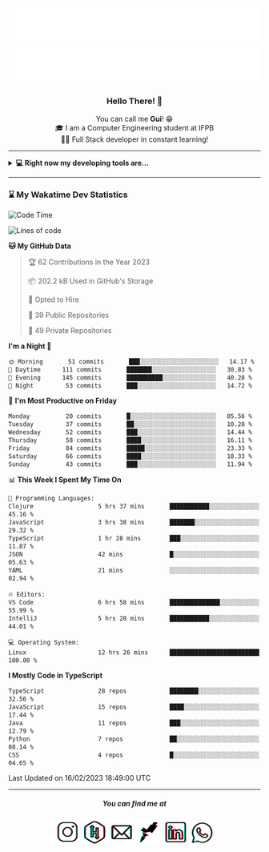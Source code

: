 <h1 align="center">
  <img src="esdrasglitched-4light.svg#gh-light-mode-only" alt="Guilherme Esdras" />
  <img src="esdrasglitched-4dark.svg#gh-dark-mode-only" alt="Guilherme Esdras" />
</h1>

<h3 align='center'> Hello There! 👋 </h3>

<p align="center">
  You can call me <strong>Gui</strong>! 😁 <br/>
  🎓 I am a Computer Engineering student at IFPB <br/>
  👨‍💻 Full Stack developer in constant learning!
</p>

---

<details closed>
  <summary><strong>💻 Right now my developing tools are...</strong></summary>
    <br/>
    <img alt="JavaScript" src="https://img.shields.io/badge/javascript-%23323330.svg?style=for-the-badge&logo=javascript&logoColor=%23F7DF1E"/>
    <img alt="TypeScript" src="https://img.shields.io/badge/typescript-%23007ACC.svg?style=for-the-badge&logo=typescript&logoColor=white"/>
    <img alt="Java" src="https://img.shields.io/badge/java-%23ED8B00.svg?style=for-the-badge&logo=java&logoColor=white"/>
    <br/>
    <img alt="HTML5" src="https://img.shields.io/badge/html5-%23E34F26.svg?style=for-the-badge&logo=html5&logoColor=white"/>
    <img alt="CSS3" src="https://img.shields.io/badge/css3-%231572B6.svg?style=for-the-badge&logo=css3&logoColor=white"/>
    <br/>
    <img alt="React" src="https://img.shields.io/badge/react-%2320232a.svg?style=for-the-badge&logo=react&logoColor=%2361DAFB"/>
    <img alt="Redux" src="https://img.shields.io/badge/redux-%23593d88.svg?style=for-the-badge&logo=redux&logoColor=white"/>
    <br/>
    <img alt="Bootstrap" src="https://img.shields.io/badge/bootstrap-%23563D7C.svg?style=for-the-badge&logo=bootstrap&logoColor=white"/>
    <img alt="SASS" src="https://img.shields.io/badge/SASS-hotpink.svg?style=for-the-badge&logo=SASS&logoColor=white"/>
    <img alt="Webpack" src="https://img.shields.io/badge/webpack-%238DD6F9.svg?style=for-the-badge&logo=webpack&logoColor=black" />
    <br/>
    <img alt="Spring" src="https://img.shields.io/badge/spring-%236DB33F.svg?style=for-the-badge&logo=spring&logoColor=white"/>
    <br/>
    <img alt="Oracle" src ="https://img.shields.io/badge/oracle-%23F00000.svg?style=for-the-badge&logo=oracle&logoColor=white" />
    <img alt="MySQL" src="https://img.shields.io/badge/mysql-%2300f.svg?style=for-the-badge&logo=mysql&logoColor=white"/>
    <br/>
    <img alt="Figma" src="https://img.shields.io/badge/figma-%23F24E1E.svg?style=for-the-badge&logo=figma&logoColor=white"/>
    <img alt="Adobe Photoshop" src="https://img.shields.io/badge/adobephotoshop-%2331A8FF.svg?style=for-the-badge&logo=adobephotoshop&logoColor=white"/>
    <img alt="Adobe Illustrator" src="https://img.shields.io/badge/adobeillustrator-%23FF9A00.svg?style=for-the-badge&logo=adobeillustrator&logoColor=white"/>
    <br/>
    <img alt="Visual Studio Code" src="https://img.shields.io/badge/VisualStudioCode-0078d7.svg?style=for-the-badge&logo=visual-studio-code&logoColor=white"/>
    <img alt="IntelliJ IDEA" src="https://img.shields.io/badge/IntelliJIDEA-000000.svg?style=for-the-badge&logo=intellij-idea&logoColor=white"/>
    <img alt="Eclipse" src="https://img.shields.io/badge/Eclipse-2C2255?style=for-the-badge&logo=eclipse&logoColor=white"/>
    <br/>
    <img alt="Docker" src="https://img.shields.io/badge/docker-%230db7ed.svg?style=for-the-badge&logo=docker&logoColor=white"/>
    <img alt="Postman" src="https://img.shields.io/badge/Postman-FF6C37?style=for-the-badge&logo=postman&logoColor=red" />
</details>

---

<!-- <details closed>
  <summary><strong>⌛ Wakatime Stats</strong></summary>
    <br/>
    <img alt="Gui Esdras's Wakatime Stats this Week" src="https://github-readme-stats.vercel.app/api/wakatime?username=guilhermeesdras" />
</details> -->

### ⌛ My Wakatime Dev Statistics

<!--START_SECTION:waka-->
![Code Time](http://img.shields.io/badge/Code%20Time-1%2C277%20hrs%2021%20mins-blue)

![Lines of code](https://img.shields.io/badge/From%20Hello%20World%20I%27ve%20Written-2%20Million%20lines%20of%20code-blue)

**🐱 My GitHub Data** 

> 🏆 62 Contributions in the Year 2023
 > 
> 📦 202.2 kB Used in GitHub's Storage 
 > 
> 💼 Opted to Hire
 > 
> 📜 39 Public Repositories 
 > 
> 🔑 49 Private Repositories  
 > 
**I'm a Night 🦉** 

```text
🌞 Morning       51 commits       ███░░░░░░░░░░░░░░░░░░░░░░   14.17 % 
🌆 Daytime      111 commits       ███████░░░░░░░░░░░░░░░░░░   30.83 % 
🌃 Evening      145 commits       ██████████░░░░░░░░░░░░░░░   40.28 % 
🌙 Night         53 commits       ███░░░░░░░░░░░░░░░░░░░░░░   14.72 % 

```
📅 **I'm Most Productive on Friday** 

```text
Monday          20 commits       █░░░░░░░░░░░░░░░░░░░░░░░░   05.56 % 
Tuesday         37 commits       ██░░░░░░░░░░░░░░░░░░░░░░░   10.28 % 
Wednesday       52 commits       ███░░░░░░░░░░░░░░░░░░░░░░   14.44 % 
Thursday        58 commits       ████░░░░░░░░░░░░░░░░░░░░░   16.11 % 
Friday          84 commits       █████░░░░░░░░░░░░░░░░░░░░   23.33 % 
Saturday        66 commits       ████░░░░░░░░░░░░░░░░░░░░░   18.33 % 
Sunday          43 commits       ███░░░░░░░░░░░░░░░░░░░░░░   11.94 % 

```


📊 **This Week I Spent My Time On** 

```text
💬 Programming Languages: 
Clojure                  5 hrs 37 mins       ███████████░░░░░░░░░░░░░░   45.16 % 
JavaScript               3 hrs 38 mins       ███████░░░░░░░░░░░░░░░░░░   29.32 % 
TypeScript               1 hr 28 mins        ███░░░░░░░░░░░░░░░░░░░░░░   11.87 % 
JSON                     42 mins             █░░░░░░░░░░░░░░░░░░░░░░░░   05.63 % 
YAML                     21 mins             ░░░░░░░░░░░░░░░░░░░░░░░░░   02.94 % 

🔥 Editors: 
VS Code                  6 hrs 58 mins       ██████████████░░░░░░░░░░░   55.99 % 
IntelliJ                 5 hrs 28 mins       ███████████░░░░░░░░░░░░░░   44.01 % 

💻 Operating System: 
Linux                    12 hrs 26 mins      █████████████████████████   100.00 % 

```

**I Mostly Code in TypeScript** 

```text
TypeScript               28 repos            ████████░░░░░░░░░░░░░░░░░   32.56 % 
JavaScript               15 repos            ████░░░░░░░░░░░░░░░░░░░░░   17.44 % 
Java                     11 repos            ███░░░░░░░░░░░░░░░░░░░░░░   12.79 % 
Python                   7 repos             ██░░░░░░░░░░░░░░░░░░░░░░░   08.14 % 
CSS                      4 repos             █░░░░░░░░░░░░░░░░░░░░░░░░   04.65 % 

```



 Last Updated on 16/02/2023 18:49:00 UTC
<!--END_SECTION:waka-->

---

<h5 align="center">You can find me at</h5>

<p align="center">
  <a href="http://instagram.com/guilherme_esdras"><img src="icons/ig-g.png"></a>
  <a href="https://www.hackerrank.com/guilherme_esdras"><img src="icons/hr-g.png"></a>
  <a href="mailto:guilherme.esdras@outlook.com"><img src="icons/em-g.png"></a>
  <a href="https://app.rocketseat.com.br/me/guilherme-esdras"><img src="icons/rs-g.png"></a>
  <a href="https://www.linkedin.com/in/guilherme-esdras/"><img src="icons/in-g.png"></a>
  <a href="https://api.whatsapp.com/send?phone=5583987425691&text=Ol%C3%A1!%20Vim%20do%20seu%20perfil%20no%20GitHub.%20%3A)"><img src="icons/wp-g.png" width="48"></a>
</p>
